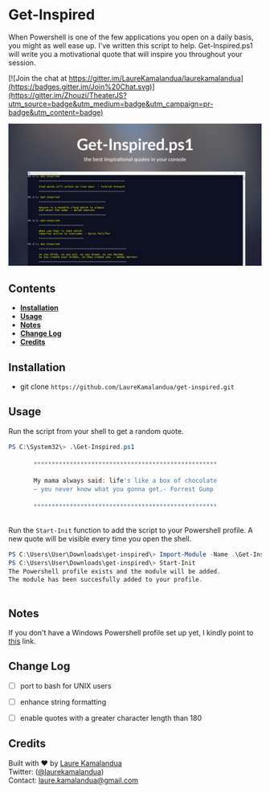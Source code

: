 # Get-Inspired
When Powershell is one of the few applications you open on a daily basis, you might as well ease up. I've written this script to help. Get-Inspired.ps1 will write you a motivational quote that will inspire you throughout your session.

[![Join the chat at https://gitter.im/LaureKamalandua/laurekamalandua](https://badges.gitter.im/Join%20Chat.svg)](https://gitter.im/Zhouzi/TheaterJS?utm_source=badge&utm_medium=badge&utm_campaign=pr-badge&utm_content=badge)

![Alt text](images/icon.jpg)


## Contents
- [**Installation**](#installation)
- [**Usage**](#usage)
- [**Notes**](#notes)
- [**Change Log**](#change-log)
- [**Credits**](#credits)



## Installation

* git clone ```https://github.com/LaureKamalandua/get-inspired.git```

## Usage
Run the script from your shell to get a random quote.
```powershell
PS C:\System32\> .\Get-Inspired.ps1

       ***************************************************
       
       My mama always said: life's like a box of chocolate
       — you never know what you gonna get.- Forrest Gump
      
       ***************************************************
       
```
Run the ```Start-Init``` function to add the script to your Powershell profile. A new quote will be visible every time you open the shell.
```powershell
PS C:\Users\User\Downloads\get-inspired\> Import-Module -Name .\Get-Inspired.ps1 
PS C:\Users\User\Downloads\get-inspired\> Start-Init
The Powershell profile exists and the module will be added.
The module has been succesfully added to your profile.
       
```

## Notes
If you don't have a Windows Powershell profile set up yet, I kindly point to [this](http://www.howtogeek.com/126469/how-to-create-a-powershell-profile/) link.

## Change Log

* [ ] port to bash for UNIX users
* [ ] enhance string formatting
* [ ] enable quotes with a greater character length than 180 


## Credits

Built with ❤ by [Laure Kamalandua](http://laurekamalandua.com)<br>
Twitter: ([@laurekamalandua](http://twitter.com/laurekamalandua))<br>
Contact: [laure.kamalandua@gmail.com](mailto:laure.kamalandua@gmail.com)
